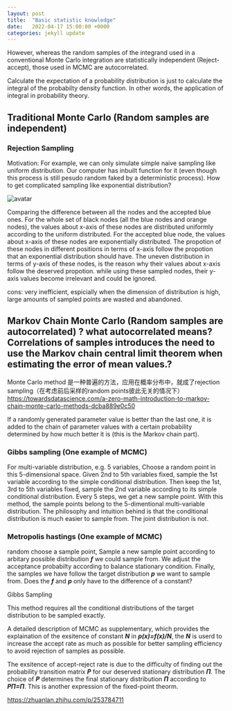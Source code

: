 ```yaml
---
layout: post
title:  "Basic statistic knowledge"
date:   2022-04-17 15:00:00 +0000
categories: jekyll update
---
```


However, whereas the random samples of the integrand used in a conventional Monte Carlo integration are statistically independent (Reject-accept), those used in MCMC are autocorrelated. 

Calculate the expectation of a probability distribution is just to calculate the integral of the probabilty density function. In other words, the application of integral in probability theory.

## Traditional Monte Carlo (Random samples are independent)

### Rejection Sampling

Motivation:
For example, we can only simulate simple naive sampling like uniform distribution. Our computer has inbuilt function for it (even though this process is still pesudo random faked by a deterministic process).  How to get complicated sampling like exponential distribution? 

![avatar](./Image/Rejection_Sampling.png)

Comparing the difference between all the nodes and the accepted blue ones. For the whole set of black nodes (all the blue nodes and orange nodes), the values about x-axis of these nodes are distributed uniformly according to the uniform distributed. For the accepted blue node, the values about x-axis of these nodes are exponentially distributed. The propotion of these nodes in different positions in terms of x-axis follow the propotion that an exponential distribution should have. The uneven distribution in terms of y-axis of these nodes, is the reason why their values about x-axis follow the deserved propotion. while using these sampled nodes, their y-axis values become irrelevant and could be ignored.

cons: very inefficient, espicially when the dimension of distribution is high, large amounts of sampled points are wasted and abandoned.



## Markov Chain Monte Carlo (Random samples are autocorrelated) ? what autocorrelated means? Correlations of samples introduces the need to use the Markov chain central limit theorem when estimating the error of mean values.?

Monte Carlo method 是一种普遍的方法，应用在概率分布中，就成了rejection sampling（在考虑前后采样的random points彼此无关的情况下）
https://towardsdatascience.com/a-zero-math-introduction-to-markov-chain-monte-carlo-methods-dcba889e0c50


 If a randomly generated parameter value is better than the last one, it is added to the chain of parameter values with a certain probability determined by how much better it is (this is the Markov chain part).




### Gibbs sampling (One example of MCMC)

For multi-variable distribution, e.g. 5 variables, Choose a random point in this 5-dimensional space. Given 2nd to 5th variables fixed, sample the 1st variable according to the simple conditional distribution. Then keep the 1st, 3rd to 5th variables fixed, sample the 2nd variable according to its simple conditional distribution. Every 5 steps, we get a new sample point. With this method, the sample points belong to the 5-dimentional multi-variable distribution.
The philosophy and intuition behind is that the conditional distribution is much easier to sample from. The joint distribution is not.


### Metropolis hastings (One example of MCMC)

random choose a sample point, Sample a new sample point according to arbitary possible distribution ***f*** we could sample from. We adjust the acceptance probabilty according to balance stationary condition. Finally, the samples we have follow the target distribution ***p*** we want to sample from. Does the ***f*** and ***p*** only have to the difference of a constant?

Gibbs Sampling

This method requires all the conditional distributions of the target distribution to be sampled exactly.

A detailed description of MCMC as supplementary, which provides the explaination of the exsitence of constant ***N*** in ***p(x)=f(x)/N***, the ***N*** is userd to increase the accept rate as much as possible for better sampling efficiency to avoid rejection of samples as possible.

The exsitence of accept-reject rate is due to the difficulty of finding out the probability transition matrix ***P*** for our deserved stationary distribution ***Π***. The choice of ***P*** determines the final stationary distribution ***Π*** according to  ***PΠ=Π***. This is  another expression of the fixed-point theorm.

https://zhuanlan.zhihu.com/p/253784711
